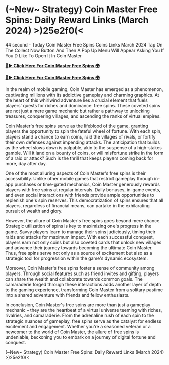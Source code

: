 # (~New~ Strategy) Coin Master Free Spins: Daily Reward Links (March 2024) >)25e2f0(<

44 second - Today Coin Master Free Spins Coins Links March 2024 Tap On The Collect Now Button And Then A Pop Up Menu Will Appear Asking You If You D Like To Open It In Coin Master

[**🔴► Click Here For Coin Master Free Spins 🌍**](https://lejooam.github.io/Coin)

[**🔴► Click Here For Coin Master Free Spins 🌍**](https://lejooam.github.io/Coin)
 

In the realm of mobile gaming, Coin Master has emerged as a phenomenon, captivating millions with its addictive gameplay and charming graphics. At the heart of this whirlwind adventure lies a crucial element that fuels players' quests for riches and dominance: free spins. These coveted spins are not just a mere game mechanic but rather a pathway to unlocking treasures, conquering villages, and ascending the ranks of virtual empires.

Coin Master's free spins serve as the lifeblood of the game, granting players the opportunity to spin the fateful wheel of fortune. With each spin, players stand a chance to earn coins, raid the villages of rivals, or fortify their own defenses against impending attacks. The anticipation that builds as the wheel slows down is palpable, akin to the suspense of a high-stakes gamble. Will it land on a bounty of coins, or will misfortune strike in the form of a raid or attack? Such is the thrill that keeps players coming back for more, day after day.

One of the most alluring aspects of Coin Master's free spins is their accessibility. Unlike other mobile games that restrict gameplay through in-app purchases or time-gated mechanics, Coin Master generously rewards players with free spins at regular intervals. Daily bonuses, in-game events, and even social interactions with friends provide ample opportunities to replenish one's spin reserves. This democratization of spins ensures that all players, regardless of financial means, can partake in the exhilarating pursuit of wealth and glory.

However, the allure of Coin Master's free spins goes beyond mere chance. Strategic utilization of spins is key to maximizing one's progress in the game. Savvy players learn to manage their spins judiciously, timing their raids and attacks for maximum impact. With each successful conquest, players earn not only coins but also coveted cards that unlock new villages and advance their journey towards becoming the ultimate Coin Master. Thus, free spins serve not only as a source of excitement but also as a strategic tool for progression within the game's dynamic ecosystem.

Moreover, Coin Master's free spins foster a sense of community among players. Through social features such as friend invites and gifting, players can share the wealth and collaborate towards common goals. The camaraderie forged through these interactions adds another layer of depth to the gaming experience, transforming Coin Master from a solitary pastime into a shared adventure with friends and fellow enthusiasts.

In conclusion, Coin Master's free spins are more than just a gameplay mechanic – they are the heartbeat of a virtual universe teeming with riches, rivalries, and camaraderie. From the adrenaline rush of each spin to the strategic nuances of gameplay, free spins serve as the catalyst for endless excitement and engagement. Whether you're a seasoned veteran or a newcomer to the world of Coin Master, the allure of free spins is undeniable, beckoning you to embark on a journey of digital fortune and conquest.

(~New~ Strategy) Coin Master Free Spins: Daily Reward Links (March 2024) >)25e2f0(<
